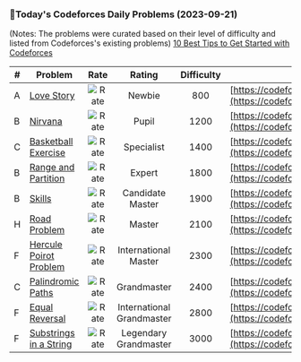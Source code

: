 ### 🌟Today's Codeforces Daily Problems (2023-09-21)
(Notes: The problems were curated based on their level of difficulty and listed from Codeforces's existing problems)
[10 Best Tips to Get Started with Codeforces](https://github.com/ika9810/Codeforces-Daily-Problems/blob/main/10%20Best%20Tips%20to%20Get%20Started%20with%20Codeforces.md)

| # | Problem | Rate| Rating | Difficulty | Contest |
|---| ----- | :--------: | :----------: | :----------: | ---------- |
|A|[Love Story](https://codeforces.com/contest/1829/problem/A)|![Rate](https://img.shields.io/badge/Newbie-800-lightgrey)|Newbie|800|[https://codeforces.com/contest/1829](https://codeforces.com/contest/1829)|
|B|[Nirvana](https://codeforces.com/contest/1143/problem/B)|![Rate](https://img.shields.io/badge/Pupil-1200-brightgreen)|Pupil|1200|[https://codeforces.com/contest/1143](https://codeforces.com/contest/1143)|
|C|[Basketball Exercise](https://codeforces.com/contest/1195/problem/C)|![Rate](https://img.shields.io/badge/Specialist-1400-9cf)|Specialist|1400|[https://codeforces.com/contest/1195](https://codeforces.com/contest/1195)|
|B|[Range and Partition](https://codeforces.com/contest/1630/problem/B)|![Rate](https://img.shields.io/badge/Expert-1800-blue)|Expert|1800|[https://codeforces.com/contest/1630](https://codeforces.com/contest/1630)|
|B|[Skills](https://codeforces.com/contest/613/problem/B)|![Rate](https://img.shields.io/badge/Candidate%20Master-1900-blueviolet)|Candidate Master|1900|[https://codeforces.com/contest/613](https://codeforces.com/contest/613)|
|H|[Road Problem](https://codeforces.com/contest/45/problem/H)|![Rate](https://img.shields.io/badge/Master-2100-orange)|Master|2100|[https://codeforces.com/contest/45](https://codeforces.com/contest/45)|
|F|[Hercule Poirot Problem](https://codeforces.com/contest/46/problem/F)|![Rate](https://img.shields.io/badge/International%20Master-2300-orange)|International Master|2300|[https://codeforces.com/contest/46](https://codeforces.com/contest/46)|
|C|[Palindromic Paths](https://codeforces.com/contest/1205/problem/C)|![Rate](https://img.shields.io/badge/Grandmaster-2400-red)|Grandmaster|2400|[https://codeforces.com/contest/1205](https://codeforces.com/contest/1205)|
|F|[Equal Reversal](https://codeforces.com/contest/1698/problem/F)|![Rate](https://img.shields.io/badge/International%20Grandmaster-2800-red)|International Grandmaster|2800|[https://codeforces.com/contest/1698](https://codeforces.com/contest/1698)|
|F|[Substrings in a String](https://codeforces.com/contest/914/problem/F)|![Rate](https://img.shields.io/badge/Legendary%20Grandmaster-3000-red)|Legendary Grandmaster|3000|[https://codeforces.com/contest/914](https://codeforces.com/contest/914)|
